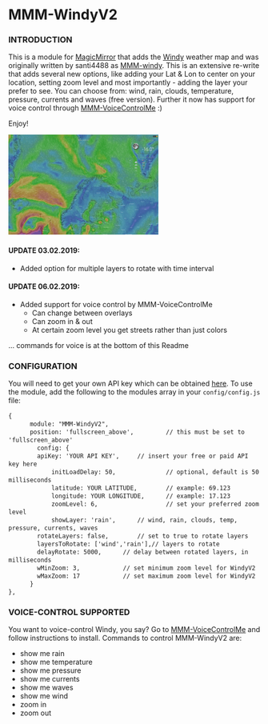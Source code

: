 # MMM-WindyV2

### INTRODUCTION
This is a module for [MagicMirror](https://github.com/MichMich/MagicMirror) that adds the [Windy](https://www.windy.com/) weather map and was originally written by santi4488 as [MMM-windy](https://github.com/santi4488/MMM-windy). This is an extensive re-write that adds several new options, like adding your Lat & Lon to center on your location, setting zoom level and most importantly - adding the layer your prefer to see. You can choose from: wind, rain, clouds, temperature, pressure, currents and waves (free version). Further it now has support for voice control through [MMM-VoiceControlMe](https://github.com/Mykle1/MMM-VoiceControlMe) :)

Enjoy!

![alt text](https://github.com/TheStigh/MMM-WindyV2/blob/master/windy.gif)

#### UPDATE 03.02.2019:
- Added option for multiple layers to rotate with time interval

#### UPDATE 06.02.2019:
- Added support for voice control by MMM-VoiceControlMe
	- Can change between overlays
	- Can zoom in & out
	- At certain zoom level you get streets rather than just colors

... commands for voice is at the bottom of this Readme

### CONFIGURATION
You will need to get your own API key which can be obtained [here](https://api4.windy.com/api-key).
To use the module, add the following to the modules array in your `config/config.js` file:
```
{
	  module: "MMM-WindyV2",
	  position: 'fullscreen_above',         // this must be set to 'fullscreen_above'
	    config: {
		apiKey: 'YOUR API KEY',		// insert your free or paid API key here
        	initLoadDelay: 50,              // optional, default is 50 milliseconds
	      	latitude: YOUR LATITUDE,        // example: 69.123
	        longitude: YOUR LONGITUDE,      // example: 17.123
	        zoomLevel: 6,                   // set your preferred zoom level
	        showLayer: 'rain',		// wind, rain, clouds, temp, pressure, currents, waves
		rotateLayers: false,		// set to true to rotate layers
		layersToRotate: ['wind','rain'],// layers to rotate
		delayRotate: 5000,		// delay between rotated layers, in milliseconds
		wMinZoom: 3,			// set minimum zoom level for WindyV2
		wMaxZoom: 17			// set maximum zoom level for WindyV2
      }
},
```

### VOICE-CONTROL SUPPORTED
You want to voice-control Windy, you say? 
Go to [MMM-VoiceControlMe](https://github.com/Mykle1/MMM-VoiceControlMe) and follow instructions to install.
Commands to control MMM-WindyV2 are:
- show me rain
- show me temperature
- show me pressure
- show me currents
- show me waves
- show me wind
- zoom in
- zoom out
